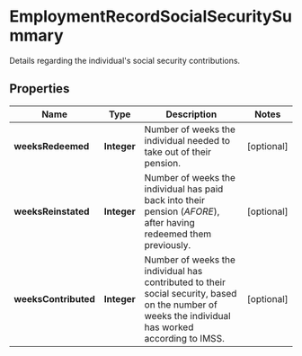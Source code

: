 

# EmploymentRecordSocialSecuritySummary

Details regarding the individual's social security contributions.

## Properties

| Name | Type | Description | Notes |
|------------ | ------------- | ------------- | -------------|
|**weeksRedeemed** | **Integer** | Number of weeks the individual needed to take out of their pension.  |  [optional] |
|**weeksReinstated** | **Integer** | Number of weeks the individual has paid back into their pension (*AFORE*), after having redeemed them previously.  |  [optional] |
|**weeksContributed** | **Integer** | Number of weeks the individual has contributed to their social security, based on the number of weeks the individual has worked according to IMSS.  |  [optional] |



